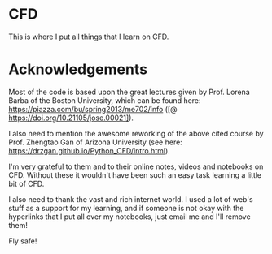 # CFD
This is where I put all things that I learn on CFD.

# Acknowledgements

Most of the code is based upon the great lectures given by Prof. Lorena Barba of the Boston University, which can be found here: https://piazza.com/bu/spring2013/me702/info ([@ https://doi.org/10.21105/jose.00021]).

I also need to mention the awesome reworking of the above cited course by Prof. Zhengtao Gan of Arizona University (see here: https://drzgan.github.io/Python_CFD/intro.html).

I'm very grateful to them and to their online notes, videos and notebooks on CFD. Without these it wouldn't have been such an easy task learning a little bit of CFD. 

I also need to thank the vast and rich internet world. I used a lot of web's stuff as a support for my learning, and if someone is not okay with the hyperlinks that I put all over my notebooks, just email me and I'll remove them!

Fly safe!
